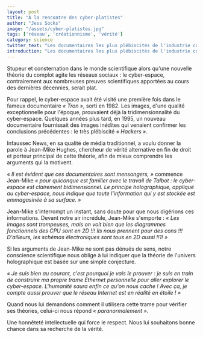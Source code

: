 ```yaml
---
layout: post
title: "À la rencontre des cyber-platistes"
author: "Jess Socks"
image: "/assets/cyber-platistes.jpg"
tags: ['réseau', 'créationnisme', 'vérité']
category: science
twitter_text: "Les documentaires les plus plébiscités de l'industrie contestés"
introduction: "Les documentaires les plus plébiscités de l'industrie contestés"
---
```


Stupeur et consternation dans le monde scientifique alors qu'une nouvelle
théorie du complot agite les réseaux sociaux : le cyber-espace, contrairement
aux nombreuses preuves scientifiques apportées au cours des dernières décennies,
serait plat.

Pour rappel, le cyber-espace avait été visité une première fois dans le fameux
documentaire *« Tron »*, sorti en 1982. Les images, d'une qualité exceptionnelle
pour l'époque, prouvaient déjà la tridimensionnalité du cyber-espace. Quelques
années plus tard, en 1995, un nouveau documentaire fournissait des images
inédites qui venaient confirmer les conclusions précédentes : le très plébiscité
*« Hackers »*.

Infauxsec News, en sa qualité de média traditionnel, a voulu donner la parole
à Jean-Mike Hughes, chercheur de vérité alternative en fin de droit et porteur
principal de cette théorie, afin de mieux comprendre les arguments qui la
motivent.

*« Il est évident que ces documentaires sont mensongers, »* commence Jean-Mike
*« pour quiconque est familier avec le travail de Talbot : le cyber-espace est
clairement bidimensionnel. Le principe holographique, appliqué au cyber-espace,
nous indique que toute l'information qui y est stockée est emmagasinée à sa
surface. »*

Jean-Mike s'interrompt un instant, sans doute pour que nous digérions ces
informations. Devant notre air incrédule, Jean-Mike s'emporte : *« Les images
sont trompeuses, mais on voit bien que les diagrammes fonctionnels des CPU sont
en 2D !!! Ils nous prennent pour des cons !!! D'ailleurs, les schémas
électroniques sont tous en 2D aussi !!1! »*

Si les arguments de Jean-Mike ne sont pas dénués de sens, notre conscience
scientifique nous oblige à lui indiquer que la théorie de l'univers
holographique est basée sur une simple conjecture.

*« Je suis bien au courant, c'est pourquoi je vais le prouver : je suis en train
de construire ma propre trame Ethernet personnelle pour aller explorer le
cyber-espace. L'humanité saura enfin ce qu'on nous cache ! Avec ça, je compte
aussi prouver que le réseau Internet est en réalité en étoile ! »*

Quand nous lui demandons comment il utilisera cette trame pour vérifier ses
théories, celui-ci nous répond *« paranormalement »*.

Une honnêteté intellectuelle qui force le respect.
Nous lui souhaitons bonne chance dans sa recherche de la vérité.
